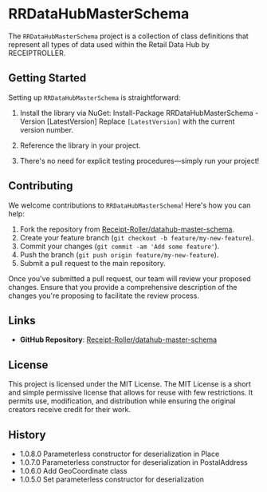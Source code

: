 ﻿# RRDataHubMasterSchema

The `RRDataHubMasterSchema` project is a collection of class definitions that represent all types of data used within the Retail Data Hub by RECEIPTROLLER.

## Getting Started

Setting up `RRDataHubMasterSchema` is straightforward:

1. Install the library via NuGet: Install-Package RRDataHubMasterSchema -Version [LatestVersion] Replace `[LatestVersion]` with the current version number.

2. Reference the library in your project.

3. There's no need for explicit testing procedures—simply run your project!

## Contributing

We welcome contributions to `RRDataHubMasterSchema`! Here's how you can help:

1. Fork the repository from [Receipt-Roller/datahub-master-schema](https://github.com/Receipt-Roller/datahub-master-schema).
2. Create your feature branch (`git checkout -b feature/my-new-feature`).
3. Commit your changes (`git commit -am 'Add some feature'`).
4. Push the branch (`git push origin feature/my-new-feature`).
5. Submit a pull request to the main repository.

Once you've submitted a pull request, our team will review your proposed changes. Ensure that you provide a comprehensive description of the changes you're proposing to facilitate the review process.

## Links

- **GitHub Repository**: [Receipt-Roller/datahub-master-schema](https://github.com/Receipt-Roller/datahub-master-schema)

## License

This project is licensed under the MIT License. The MIT License is a short and simple permissive license that allows for reuse with few restrictions. It permits use, modification, and distribution while ensuring the original creators receive credit for their work.

## History
- 1.0.8.0 Parameterless constructor for deserialization in Place
- 1.0.7.0 Parameterless constructor for deserialization in PostalAddress
- 1.0.6.0 Add GeoCoordinate class
- 1.0.5.0 Set parameterless constructor for deserialization
